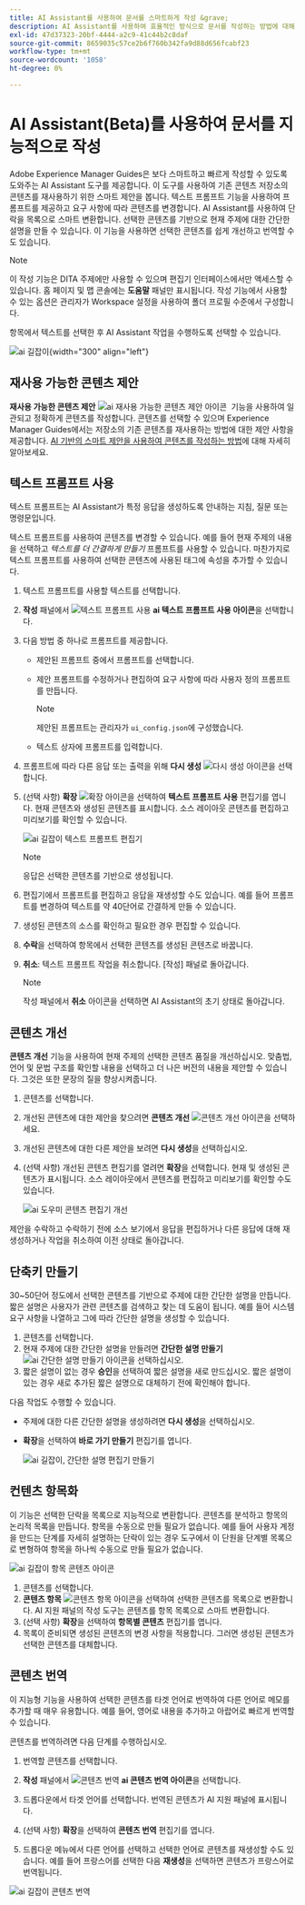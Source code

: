 ```yaml
---
title: AI Assistant를 사용하여 문서를 스마트하게 작성 &grave;
description: AI Assistant를 사용하여 효율적인 방식으로 문서를 작성하는 방법에 대해 알아봅니다.
exl-id: 47d37323-20bf-4444-a2c9-41c44b2c8daf
source-git-commit: 8659035c57ce2b6f760b342fa9d88d656fcabf23
workflow-type: tm+mt
source-wordcount: '1058'
ht-degree: 0%

---
```


# AI Assistant(Beta)를 사용하여 문서를 지능적으로 작성

Adobe Experience Manager Guides은 보다 스마트하고 빠르게 작성할 수 있도록 도와주는 AI Assistant 도구를 제공합니다. 이 도구를 사용하여 기존 콘텐츠 저장소의 콘텐츠를 재사용하기 위한 스마트 제안을 봅니다. 텍스트 프롬프트 기능을 사용하여 프롬프트를 제공하고 요구 사항에 따라 콘텐츠를 변경합니다. AI Assistant를 사용하여 단락을 목록으로 스마트 변환합니다. 선택한 콘텐츠를 기반으로 현재 주제에 대한 간단한 설명을 만들 수 있습니다. 이 기능을 사용하면 선택한 콘텐츠를 쉽게 개선하고 번역할 수도 있습니다.

>[!NOTE]
>
> 이 작성 기능은 DITA 주제에만 사용할 수 있으며 편집기 인터페이스에서만 액세스할 수 있습니다. 홈 페이지 및 맵 콘솔에는 **도움말** 패널만 표시됩니다. 작성 기능에서 사용할 수 있는 옵션은 관리자가 Workspace 설정을 사용하여 폴더 프로필 수준에서 구성합니다.

항목에서 텍스트를 선택한 후 AI Assistant 작업을 수행하도록 선택할 수 있습니다.

![ai 길잡이](./images/ai-assistant-panel.png){width="300" align="left"}

## 재사용 가능한 콘텐츠 제안


**재사용 가능한 콘텐츠 제안** ![ai 재사용 가능한 콘텐츠 제안 아이콘 &#x200B;](./images/ai-suggest-reusable-content-icon.svg) 기능을 사용하여 일관되고 정확하게 콘텐츠를 작성합니다. 콘텐츠를 선택할 수 있으며 Experience Manager Guides에서는 저장소의 기존 콘텐츠를 재사용하는 방법에 대한 제안 사항을 제공합니다.
[AI 기반의 스마트 제안을 사용하여 콘텐츠를 작성하는 방법](authoring-ai-based-smart-suggestions.md)에 대해 자세히 알아보세요.


## 텍스트 프롬프트 사용

텍스트 프롬프트는 AI Assistant가 특정 응답을 생성하도록 안내하는 지침, 질문 또는 명령문입니다.

텍스트 프롬프트를 사용하여 콘텐츠를 변경할 수 있습니다. 예를 들어 현재 주제의 내용을 선택하고 *텍스트를 더 간결하게 만들기* 프롬프트를 사용할 수 있습니다. 마찬가지로 텍스트 프롬프트를 사용하여 선택한 콘텐츠에 사용된 태그에 속성을 추가할 수 있습니다.

1. 텍스트 프롬프트를 사용할 텍스트를 선택합니다.
1. **작성** 패널에서 ![텍스트 프롬프트 사용](./images/ai-use-text-prompt.svg) **ai 텍스트 프롬프트 사용 아이콘**&#x200B;을 선택합니다.
1. 다음 방법 중 하나로 프롬프트를 제공합니다.

   - 제안된 프롬프트 중에서 프롬프트를 선택합니다.
   - 제안 프롬프트를 수정하거나 편집하여 요구 사항에 따라 사용자 정의 프롬프트를 만듭니다.

     >[!NOTE]
     >
     > 제안된 프롬프트는 관리자가 `ui_config.json`에 구성했습니다.

   - 텍스트 상자에 프롬프트를 입력합니다.


1. 프롬프트에 따라 다른 응답 또는 출력을 위해 **다시 생성** ![다시 생성 아이콘](./images/refresh-icon.svg)을 선택합니다.

1. (선택 사항) **확장** ![확장 아이콘](./images/expand-icon.svg)을 선택하여 **텍스트 프롬프트 사용** 편집기를 엽니다. 현재 콘텐츠와 생성된 콘텐츠를 표시합니다. 소스 레이아웃 콘텐츠를 편집하고 미리보기를 확인할 수 있습니다.

   ![ai 길잡이 텍스트 프롬프트 편집기](./images/text-prompt.png)


   >[!NOTE]
   >
   > 응답은 선택한 콘텐츠를 기반으로 생성됩니다.



1. 편집기에서 프롬프트를 편집하고 응답을 재생성할 수도 있습니다. 예를 들어 프롬프트를 변경하여 텍스트를 약 40단어로 간결하게 만들 수 있습니다.

1. 생성된 콘텐츠의 소스를 확인하고 필요한 경우 편집할 수 있습니다.

1. **수락**&#x200B;을 선택하여 항목에서 선택한 콘텐츠를 생성된 콘텐츠로 바꿉니다.
1. **취소**: 텍스트 프롬프트 작업을 취소합니다. [작성] 패널로 돌아갑니다.

   >[!NOTE]
   >
   > 작성 패널에서 **취소** 아이콘을 선택하면 AI Assistant의 초기 상태로 돌아갑니다.

## 콘텐츠 개선

**콘텐츠 개선** 기능을 사용하여 현재 주제의 선택한 콘텐츠 품질을 개선하십시오. 맞춤법, 언어 및 문법 구조를 확인할 내용을 선택하고 더 나은 버전의 내용을 제안할 수 있습니다. 그것은 또한 문장의 질을 향상시켜줍니다.

1. 콘텐츠를 선택합니다.
1. 개선된 콘텐츠에 대한 제안을 찾으려면 **콘텐츠 개선** ![콘텐츠 개선 아이콘](./images/ai-improve-icon.svg)을 선택하세요.
1. 개선된 콘텐츠에 대한 다른 제안을 보려면 **다시 생성**&#x200B;을 선택하십시오.

1. (선택 사항) 개선된 콘텐츠 편집기를 열려면 **확장**&#x200B;을 선택합니다. 현재 및 생성된 콘텐츠가 표시됩니다. 소스 레이아웃에서 콘텐츠를 편집하고 미리보기를 확인할 수도 있습니다.



   ![ai 도우미 콘텐츠 편집기 개선](./images/ai-assisstant-improve-content.png)

제안을 수락하고 수락하기 전에 소스 보기에서 응답을 편집하거나 다른 응답에 대해 재생성하거나 작업을 취소하여 이전 상태로 돌아갑니다.





## 단축키 만들기

30~50단어 정도에서 선택한 콘텐츠를 기반으로 주제에 대한 간단한 설명을 만듭니다. 짧은 설명은 사용자가 관련 콘텐츠를 검색하고 찾는 데 도움이 됩니다.
예를 들어 시스템 요구 사항을 나열하고 그에 따라 간단한 설명을 생성할 수 있습니다.



1. 콘텐츠를 선택합니다.
1. 현재 주제에 대한 간단한 설명을 만들려면 **간단한 설명 만들기** ![ai 간단한 설명 만들기 아이콘](./images/ai-create-shortdesc-icon.svg)을 선택하십시오.
1. 짧은 설명이 없는 경우 **승인**&#x200B;을 선택하여 짧은 설명을 새로 만드십시오. 짧은 설명이 있는 경우 새로 추가된 짧은 설명으로 대체하기 전에 확인해야 합니다.

다음 작업도 수행할 수 있습니다.

- 주제에 대한 다른 간단한 설명을 생성하려면 **다시 생성**&#x200B;을 선택하십시오.
- **확장**&#x200B;을 선택하여 **바로 가기 만들기** 편집기를 엽니다.

  ![ai 길잡이, 간단한 설명 편집기 만들기](./images/ai-assistant-create-short-desc.png)




## 컨텐츠 항목화

이 기능은 선택한 단락을 목록으로 지능적으로 변환합니다.  콘텐츠를 분석하고 항목의 논리적 목록을 만듭니다. 항목을 수동으로 만들 필요가 없습니다. 예를 들어 사용자 계정을 만드는 단계를 자세히 설명하는 단락이 있는 경우 도구에서 이 단원을 단계별 목록으로 변형하여 항목을 하나씩 수동으로 만들 필요가 없습니다.

![ai 길잡이 항목 콘텐츠 아이콘](./images/ai-assisstant-itemise-content.png)



1. 콘텐츠를 선택합니다.
1. **콘텐츠 항목** ![콘텐츠 항목 아이콘](./images/ai-itemize-icon.svg)을 선택하여 선택한 콘텐츠를 목록으로 변환합니다.
AI 지원 패널의 작성 도구는 콘텐츠를 항목 목록으로 스마트 변환합니다.
1. (선택 사항) **확장**&#x200B;을 선택하여 **항목별 콘텐츠** 편집기를 엽니다.
1. 목록이 준비되면 생성된 콘텐츠의 변경 사항을 적용합니다. 그러면 생성된 콘텐츠가 선택한 콘텐츠를 대체합니다.



## 콘텐츠 번역

이 지능형 기능을 사용하여 선택한 콘텐츠를 타겟 언어로 번역하여 다른 언어로 메모를 추가할 때 매우 유용합니다. 예를 들어, 영어로 내용을 추가하고 아랍어로 빠르게 번역할 수 있습니다.

콘텐츠를 번역하려면 다음 단계를 수행하십시오.

1. 번역할 콘텐츠를 선택합니다.
1. **작성** 패널에서 ![콘텐츠 번역](./images/ai-translate-content-icon.svg) **ai 콘텐츠 번역 아이콘**&#x200B;을 선택합니다.
1. 드롭다운에서 타겟 언어를 선택합니다. 번역된 콘텐츠가 AI 지원 패널에 표시됩니다.

1. (선택 사항) **확장**&#x200B;을 선택하여 **콘텐츠 번역** 편집기를 엽니다.
1. 드롭다운 메뉴에서 다른 언어를 선택하고 선택한 언어로 콘텐츠를 재생성할 수도 있습니다. 예를 들어 프랑스어를 선택한 다음 **재생성**&#x200B;을 선택하면 콘텐츠가 프랑스어로 번역됩니다.

![ai 길잡이 콘텐츠 번역](./images/ai-assisstant-translate-content.png)
